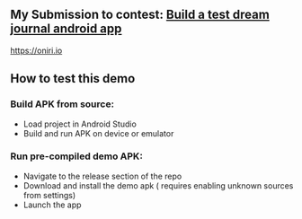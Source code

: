 ## My Submission to contest: [Build a test dream journal android app](https://www.freelancer.com/contest/build-a-test-dream-journal-android-app-h-2134951)

https://oniri.io


## How to test this demo
### Build APK from source:
* Load project in Android Studio
* Build and run APK on device or emulator

### Run pre-compiled demo APK:
* Navigate to the release section of the repo
* Download and install the demo apk ( requires enabling unknown sources from settings)
* Launch the app